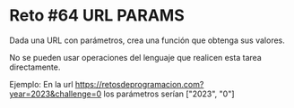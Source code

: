 # Reto #64 URL PARAMS

Dada una URL con parámetros, crea una función que obtenga sus valores.

No se pueden usar operaciones del lenguaje que realicen esta tarea directamente.

Ejemplo: En la url <https://retosdeprogramacion.com?year=2023&challenge=0> los parámetros serían ["2023", "0"]
